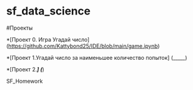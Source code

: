 # sf_data_science
#Проекты

*[Проект 0. Игра Угадай число] (https://github.com/Kattybond25/IDE/blob/main/game.ipynb)


*[Проект 1.Угадай число за наименьшее количество попыток] (_____)

*[Проект 2._____] (_____)

SF_Homework